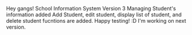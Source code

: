 Hey gangs!
School Information System Version 3 Managing Student's information added Add Student, edit student, display list of student, and delete student fucntions are added. Happy testing! :D
I'm working on next version.
